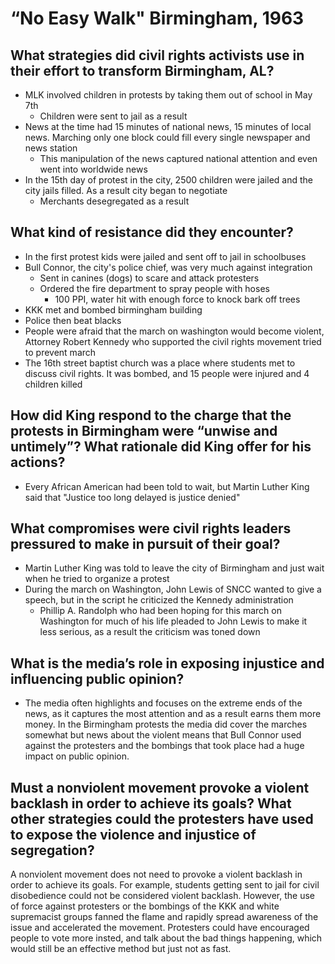 # “No Easy Walk" Birmingham, 1963

## What strategies did civil rights activists use in their effort to transform Birmingham, AL?
  - MLK involved children in protests by taking them out of school in May 7th
    - Children were sent to jail as a result
  - News at the time had 15 minutes of national news, 15 minutes of local news. Marching only one block could fill every single newspaper and news station
    - This manipulation of the news captured national attention and even went into worldwide news
  - In the 15th day of protest in the city, 2500 children were jailed and the city jails filled. As a result city began to negotiate
    - Merchants desegregated as a result

## What kind of resistance did they encounter?
  - In the first protest kids were jailed and sent off to jail in schoolbuses
  - Bull Connor, the city's police chief, was very much against integration
    - Sent in canines (dogs) to scare and attack protesters
    - Ordered the fire department to spray people with hoses
      - 100 PPI, water hit with enough force to knock bark off trees
  - KKK met and bombed birmingham building
  - Police then beat blacks
  - People were afraid that the march on washington would become violent, Attorney Robert Kennedy who supported the civil rights movement tried to prevent march
  - The 16th street baptist church was a place where students met to discuss civil rights. It was bombed, and 15 people were injured and 4 children killed

## How did King respond to the charge that the protests in Birmingham were “unwise and untimely”?  What rationale did King offer for his actions?
- Every African American had been told to wait, but Martin Luther King said that "Justice too long delayed is justice denied"

## What compromises were civil rights leaders pressured to make in pursuit of their goal?
- Martin Luther King was told to leave the city of Birmingham and just wait when he tried to organize a protest 
- During the march on Washington, John Lewis of SNCC wanted to give a speech, but in the script he criticized the Kennedy administration
  - Phillip A. Randolph who had been hoping for this march on Washington for much of his life pleaded to John Lewis to make it less serious, as a result the criticism was toned down

## What is the media’s role in exposing injustice and influencing public opinion?
- The media often highlights and focuses on the extreme ends of the news, as it captures the most attention and as a result earns them more money. In the Birmingham protests the media did cover the marches somewhat but news about the violent means that Bull Connor used against the protesters and the bombings that took place had a huge impact on public opinion.

## Must a nonviolent movement provoke a violent backlash in order to achieve its goals?  What other strategies could the protesters have used to expose the violence and injustice of segregation?
A nonviolent movement does not need to provoke a violent backlash in order to achieve its goals. For example, students getting sent to jail for civil disobedience could not be considered violent backlash. However, the use of force against protesters or the bombings of the KKK and white supremacist groups fanned the flame and rapidly spread awareness of the issue and accelerated the movement. Protesters could have encouraged people to vote more insted, and talk about the bad things happening, which would still be an effective method but just not as fast.
